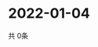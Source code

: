 # 2022-01-04
  共 0条

  <!-- BEGIN -->
  <!-- 最后更新时间Tue Jan 04 2022 07:04:37 GMT+0000 (Coordinated Universal Time) -->
  
  <!-- END -->
  
  